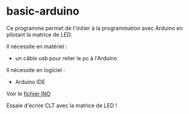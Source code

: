 # basic-arduino

Ce programme permet de t'initier à la programmation avec Arduino en pilotant la matrice de LED.

Il nécessite en matériel :
- un câble usb pour relier le pc à l'Arduino

Il nécessite en logiciel :
- Arduino IDE

Voir le [fichier INO](led.ino)

Essaie d'écrire CLT avec la matrice de LED !
